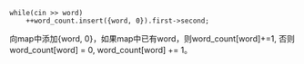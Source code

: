 ```
while(cin >> word)
    ++word_count.insert({word, 0}).first->second;
```
向map中添加{word, 0}，如果map中已有word，则word_count[word]+=1, 否则word_count[word] = 0, word_count[word] += 1。